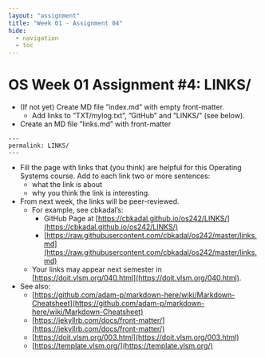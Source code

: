 ```yaml
---
layout: "assignment"
title: "Week 01 - Assignment 04"
hide:
  - navigation
  - toc
---
```


# OS Week 01 Assignment #4: LINKS/

* (If not yet) Create MD file ”index.md” with empty front-matter.
  * Add links to ”TXT/mylog.txt”, ”GitHub” and ”LINKS/” (see below).
* Create an MD file ”links.md” with front-matter
 
```
---
permalink: LINKS/
---
```

* Fill the page with links that (you think) are helpful for this Operating Systems course. Add to each link two or more sentences:
    * what the link is about
    * why you think the link is interesting.
* From next week, the links will be peer-reviewed.
    * For example, see cbkadal’s:
        * GitHub Page at [https://cbkadal.github.io/os242/LINKS/](https://cbkadal.github.io/os242/LINKS/)
        * [https://raw.githubusercontent.com/cbkadal/os242/master/links.md](https://raw.githubusercontent.com/cbkadal/os242/master/links.md)
    * Your links may appear next semester in [https://doit.vlsm.org/040.html](https://doit.vlsm.org/040.html).
* See also:
    * [https://github.com/adam-p/markdown-here/wiki/Markdown-Cheatsheet](https://github.com/adam-p/markdown-here/wiki/Markdown-Cheatsheet)
    * [https://jekyllrb.com/docs/front-matter/](https://jekyllrb.com/docs/front-matter/)
    * [https://doit.vlsm.org/003.html](https://doit.vlsm.org/003.html)
    * [https://template.vlsm.org/](https://template.vlsm.org/)